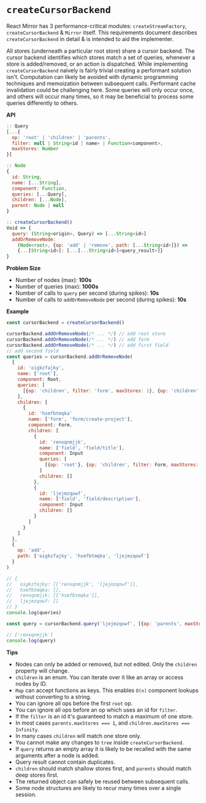`createCursorBackend`
=====================

React Mirror has 3 performance-critical modules: `createStreamFactory`, `createCursorBackend` & `Mirror` itself. This requirements document describes `createCursorBackend` in detail & is intended to aid the implementer.

All stores (underneath a particular root store) share a cursor backend. The cursor backend identifies which stores match a set of queries, whenever a store is added/removed, or an action is dispatched. While implementing `createCursorBackend` naively is fairly trivial creating a performant solution isn't. Computation can likely be avoided with dynamic programming techniques and memoization between subsequent calls. Performant cache invalidation could be challenging here. Some queries will only occur once, and others will occur many times, so it may be beneficial to process some queries differently to others.

**API**

```js
:: Query
[...{
  op: 'root' | 'children' | 'parents',
  filter: null | String<id | name> | Function<component>,
  maxStores: Number
}]

:: Node
{
  id: String,
  name: [...String],
  component: Function,
  queries: [...Query],
  children: [...Node],
  parent: Node | null
}

:: createCursorBackend()
Void => {
  query: (String<origin>, Query) => [...String<id>]
  addOrRemoveNode:
    (Node<root>, {op: 'add' | 'remove', path: [...String<id>]}) =>
    {...[String<id>]: [...[...String<id>]<query_result>]}
}
```

**Problem Size**

* Number of nodes (max): **100s**
* Number of queries (max): **1000s**
* Number of calls to `query` per second (during spikes): **10s**
* Number of calls to `addOrRemoveNode` per second (during spikes): **10s**

**Example**

```js
const cursorBackend = createCursorBackend()

cursorBackend.addOrRemoveNode(/* ... */) // add root store
cursorBackend.addOrRemoveNode(/* ... */) // add form
cursorBackend.addOrRemoveNode(/* ... */) // add first field
// add second field
const queries = cursorBackend.addOrRemoveNode(
  {
    id: 'oigkzfajky',
    name: ['root'],
    component: Root,
    queries: [
      [{op: 'children', filter: 'form', maxStores: 1}, {op: 'children', filter: 'field', maxStores: Infinity}]
    ],
    children: [
      {
        id: 'hsmfbtmqka'
        name: ['form', 'form/create-project'],
        component: Form,
        children: [
          {
            id: 'renxqnmjjk',
            name: ['field', 'field/title'],
            component: Input
            queries: [
              [{op: 'root'}, {op: 'children', filter: Form, maxStores: 1}]
            ]
            children: []
          },
          {
            id: 'ljejmzqowf',
            name: ['field', 'field/description'],
            component: Input
            children: []
          }
        ]
      }
    ]
  },
  {
    op: 'add',
    path: ['oigkzfajky', 'hsmfbtmqka', 'ljejmzqowf']
  }
)

// {
//   oigkzfajky: [['renxqnmjjk', 'ljejmzqowf']],
//   hsmfbtmqka: [],
//   renxqnmjjk: [['hsmfbtmqka']],
//   ljejmzqowf: []
// }
console.log(queries)

const query = cursorBackend.query('ljejmzqowf', [{op: 'parents', maxStores: 1}, {op: 'children', filter: 'field/title'}])

// ['renxqnmjjk']
console.log(query)
```

**Tips**

* Nodes can only be added or removed, but not edited. Only the `children` property will change.
* `children` is an enum. You can iterate over it like an array or access nodes by ID.
* `Map` can accept functions as keys. This enables `O(n)` component lookups without converting to a string.
* You can ignore all ops before the first `root` op.
* You can ignore all ops before an op which uses an id for `filter`.
* If the `filter` is an id it's guaranteed to match a maximum of one store.
* In most cases `parents.maxStores === 1`, and `children.maxStores === Infinity`.
* In many cases `children` will match one store only.
* You cannot make any changes to `tree` inside `createCursorBackend`.
* If `query` returns an empty array it is likely to be recalled with the same arguments after a node is added.
* Query result cannot contain duplicates.
* `children` should match shallow stores first, and `parents` should match deep stores first.
* The returned object can safely be reused between subsequent calls.
* Some node structures are likely to recur many times over a single session.
